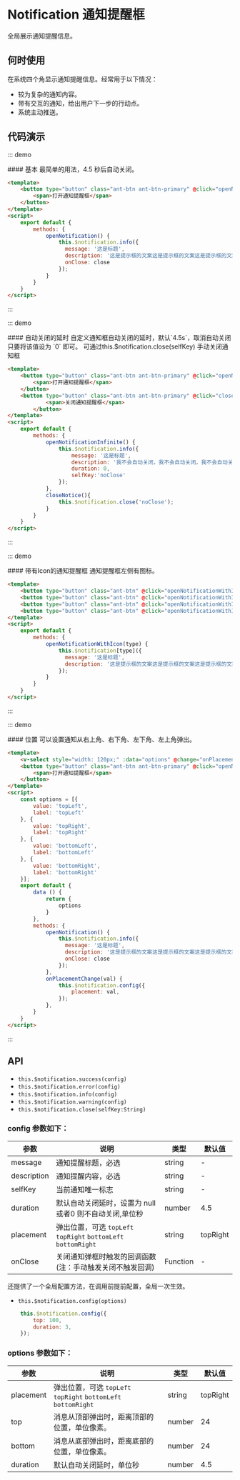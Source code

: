 <script>
    const options = [{
        value: 'topLeft',
        label: 'topLeft'
    }, {
        value: 'topRight',
        label: 'topRight'
    }, {
        value: 'bottomLeft',
        label: 'bottomLeft'
    }, {
        value: 'bottomRight',
        label: 'bottomRight'
    }];
    const close = () => {
        console.log('Notification was closed. Either the close button was clicked or duration time elapsed.');
    };
    export default {
        data () {
            return {
                options
            }
        },
        methods: {
            openNotification() {
                this.$notification.info({
                  message: '这是标题',
                  description: '这是提示框的文案这是提示框的文案这是提示框的文案这是提示框的文案这是提示框的文案这是提示框的文案这是提示框的文案',
                  onClose: close
                });
            },

            openNotificationWithIcon(type) {
                this.$notification[type]({
                  message: '这是标题',
                  description: '这是提示框的文案这是提示框的文案这是提示框的文案这是提示框的文案这是提示框的文案这是提示框的文案这是提示框的文案'
                });
            },
            openNotificationInfinite() {
                this.$notification.info({
                    message: '这是标题',
                    description: '我不会自动关闭，我不会自动关闭，我不会自动关闭，我不会自动关闭，我不会自动关闭，我不会自动关闭，我不会自动关闭',
                    duration: 0,
                    selfKey:'noClose'
                });
            },
            onPlacementChange(val) {
                this.$notification.config({
                    placement: val,
                });
            },
            closeNotice(){
                this.$notification.close('noClose');
            }
            
            
        }
    }
</script>

# Notification 通知提醒框

全局展示通知提醒信息。

## 何时使用

在系统四个角显示通知提醒信息。经常用于以下情况：

- 较为复杂的通知内容。
- 带有交互的通知，给出用户下一步的行动点。
- 系统主动推送。

## 代码演示

::: demo
<summary>
  #### 基本
  最简单的用法，4.5 秒后自动关闭。
</summary>

```html
<template>
    <button type="button" class="ant-btn ant-btn-primary" @click="openNotification">
        <span>打开通知提醒框</span>
    </button>
</template>
<script>
    export default {
        methods: {
            openNotification() {
                this.$notification.info({
                  message: '这是标题',
                  description: '这是提示框的文案这是提示框的文案这是提示框的文案这是提示框的文案这是提示框的文案这是提示框的文案这是提示框的文案',
                  onClose: close
                });
            }
        }
    }
</script>
```
:::

::: demo
<summary>
  #### 自动关闭的延时
  自定义通知框自动关闭的延时，默认`4.5s`，取消自动关闭只要将该值设为 `0` 即可。
  可通过this.$notification.close(selfKey) 手动关闭通知框
</summary>

```html
<template>
    <button type="button" class="ant-btn ant-btn-primary" @click="openNotificationInfinite">
        <span>打开通知提醒框</span>
    </button>
    <button type="button" class="ant-btn ant-btn-primary" @click="closeNotice">
            <span>关闭通知提醒框</span>
        </button>
</template>
<script>
    export default {
        methods: {
            openNotificationInfinite() {
                this.$notification.info({
                    message: '这是标题',
                    description: '我不会自动关闭，我不会自动关闭，我不会自动关闭，我不会自动关闭，我不会自动关闭，我不会自动关闭，我不会自动关闭',
                    duration: 0,
                    selfKey:'noClose'
                });
            },
            closeNotice(){
                this.$notification.close('noClose');
            }
        }
    }
</script>
```
:::


::: demo
<summary>
  #### 带有Icon的通知提醒框
  通知提醒框左侧有图标。
</summary>

```html
<template>
    <button type="button" class="ant-btn" @click="openNotificationWithIcon('success')"><span>成 功</span></button>
    <button type="button" class="ant-btn" @click="openNotificationWithIcon('info')"><span>消 息</span></button>
    <button type="button" class="ant-btn" @click="openNotificationWithIcon('warning')"><span>警 告</span></button>
    <button type="button" class="ant-btn" @click="openNotificationWithIcon('error')"><span>错 误</span></button>
</template>
<script>
    export default {
        methods: {
            openNotificationWithIcon(type) {
                this.$notification[type]({
                  message: '这是标题',
                  description: '这是提示框的文案这是提示框的文案这是提示框的文案这是提示框的文案这是提示框的文案这是提示框的文案这是提示框的文案'
                });
            }
        }
    }
</script>
```
:::

::: demo
<summary>
  #### 位置
  可以设置通知从右上角、右下角、左下角、左上角弹出。
</summary>

```html
<template>
    <v-select style="width: 120px;" :data="options" @change="onPlacementChange"></v-select>
    <button type="button" class="ant-btn ant-btn-primary" @click="openNotification">
        <span>打开通知提醒框</span>
    </button>
</template>
<script>
    const options = [{
        value: 'topLeft',
        label: 'topLeft'
    }, {
        value: 'topRight',
        label: 'topRight'
    }, {
        value: 'bottomLeft',
        label: 'bottomLeft'
    }, {
        value: 'bottomRight',
        label: 'bottomRight'
    }];
    export default {
        data () {
            return {
                options
            }
        },
        methods: {
            openNotification() {
                this.$notification.info({
                  message: '这是标题',
                  description: '这是提示框的文案这是提示框的文案这是提示框的文案这是提示框的文案这是提示框的文案这是提示框的文案这是提示框的文案',
                  onClose: close
                });
            },
            onPlacementChange(val) {
                this.$notification.config({
                    placement: val,
                });
            },
        }
    }
</script>
```
:::


## API

- `this.$notification.success(config)`
- `this.$notification.error(config)`
- `this.$notification.info(config)`
- `this.$notification.warning(config)`
- `this.$notification.close(selfKey:String)`


### config 参数如下：
| 参数        | 说明                                            | 类型         | 默认值 |
|----------- |---------------------------------------------    | ----------- |--------|
| message    | 通知提醒标题，必选                                 | string  | -     |
| description | 通知提醒内容，必选                                | string  | -     |
| selfKey        | 当前通知唯一标志                                   | string      | -     |
| duration   | 默认自动关闭延时，设置为 null或者0 则不自动关闭,单位秒        | number    | 4.5     |
| placement  | 弹出位置，可选 `topLeft` `topRight` `bottomLeft` `bottomRight` | string | topRight |
| onClose    | 关闭通知弹框时触发的回调函数(注：手动触发关闭不触发回调)     | Function    | -     |



还提供了一个全局配置方法，在调用前提前配置，全局一次生效。

- `this.$notification.config(options)`

```js
    this.$notification.config({
        top: 100,
        duration: 3,
    });
```
### options 参数如下：
| 参数       | 说明               | 类型                       | 默认值       |
|------------|--------------------|----------------------------|--------------|
| placement  | 弹出位置，可选 `topLeft` `topRight` `bottomLeft` `bottomRight` | string | topRight |
| top        | 消息从顶部弹出时，距离顶部的位置，单位像素。 | number    | 24        |
| bottom     | 消息从底部弹出时，距离底部的位置，单位像素。 | number    | 24        |
| duration   | 默认自动关闭延时，单位秒 | number                       | 4.5         |
